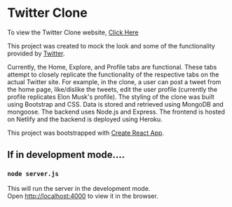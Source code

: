 # Twitter Clone

To view the Twitter Clone website, [Click Here](https://hopeful-blackwell-01b087.netlify.app/)

This project was created to mock the look and some of the functionality provided by [Twitter](https://twitter.com/).

Currently, the Home, Explore, and Profile tabs are functional. These tabs attempt to closely replicate the functionality of the respective tabs on the actual Twitter site. For example, in the clone, a user can post a tweet from the home page, like/dislike the tweets, edit the user profile (currently the profile replicates Elon Musk's profile). The styling of the clone was built using Bootstrap and CSS. Data is stored and retrieved using MongoDB and mongoose. The backend uses Node.js and Express. The frontend is hosted on Netlify and the backend is deployed using Heroku.

This project was bootstrapped with [Create React App](https://github.com/facebook/create-react-app).

## If in development mode....
### `node server.js`
This will run the server in the development mode.\
Open [http://localhost:4000](http://localhost:4000) to view it in the browser.
